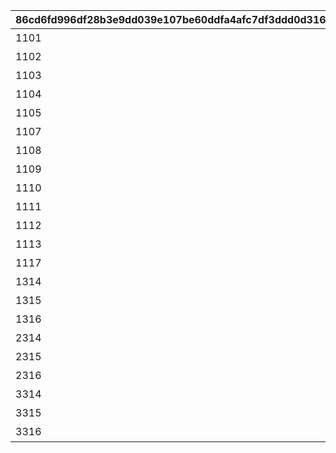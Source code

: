 |86cd6fd996df28b3e9dd039e107be60ddfa4afc7df3ddd0d3162c7fa7d0f8b4f|23e7ae2182925f65369b7e2d5f52735e06751103bfae8dcde7b1863adf728a50|54d8508646b0befad55c73a83ed7fa510da0bb9f5c2250cad855139fedc35aca|88077d1a41aadde57bc15a574bbc198357bde4ec84cf12220079bd81f2d4b716|90c83341847fc5cc948b08e182d0dc0fdcc95679c6ea45fb0a63a84d2af623c7|d1fccc6e94890a5fde83b6b41f0a0e9957304f07011644012505c902efef536e|66e19d266201d9f9bfd68c55002bf39421ecd9ee1160fc4d1bd4001c22b56e47|
| --- | --- | --- | --- | --- | --- | --- |
|1101|2|2|0|11011|ギルド管理協会です！どんなお仲間をお探しですか？|11012|
|1102|2|2|0|11021|ギルド管理協会です！どんなお仲間をお探しですか？|11022|
|1103|2|2|0|11031|ギルド管理協会です！どんなお仲間をお探しですか？|11032|
|1104|2|2|0|11041|ギルド管理協会です！どんなお仲間をお探しですか？|11042|
|1105|4|4|0|11051|魔物たちが集まる闘技場を見つけた！|11052|
|1107|7|7|11071|11073|不思議な石板を発見！どうする？|11072|
|1108|8|8|0|11082|ダンジョンで迷った！どっちに進む？|11081|
|1109|4|4|0|11091|魔物たちが集まる闘技場を見つけた！|11092|
|1110|3|3|11103|11101|じゃんけん……ぽん！|11102|
|1111|10|10|0|11111|箱の中から声が聞こえる……|11112|
|1112|11|11|0|11121|イベント会場に魔物が現れた！|11122|
|1113|4|4|0|11131|魔物たちが集まる闘技場を見つけた！|11132|
|1117|4|4|0|11171|魔物たちが集まる闘技場を見つけた！|11172|
|1314|5|5|0|13141|釣りスポットを発見！|0|
|1315|9|9|0|13151|絶好のピクニック日和だ！|0|
|1316|6|6|0|13161|スロットマシンだ！挑戦する？|0|
|2314|5|5|0|23141|ラッキー！もう一回釣れるぞ！|0|
|2315|9|9|0|23152|料理ができた！でも、まだ材料はあるぞ！|23151|
|2316|6|6|0|23162|もう一勝負だ！|23161|
|3314|5|5|0|33141|ラストもう一回！|0|
|3315|9|9|0|33152|完璧！でも、まだまだ材料はあるぞ！|33151|
|3316|6|6|0|33162|ラスト一発！|33161|